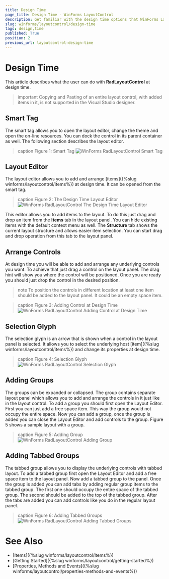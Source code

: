 ```yaml
---
title: Design Time
page_title: Design Time - WinForms LayoutControl
description: Get familiar with the design time options that WinForms LayoutControl offers.
slug: winforms/layoutcontrol/design-time
tags: design,time
published: True
position: 2
previous_url: layoutcontrol-design-time
---
```


# Design Time

This article describes what the user can do with __RadLayoutControl__ at design time.

>important Copying and Pasting of an entire layout control, with added items in it, is not supported in the Visual Studio designer.

## Smart Tag

The smart tag allows you to open the layout editor, change the theme and open the on-line resources. You can dock the control in its parent container as well. The following section describes the layout editor.
        
>caption Figure 1: Smart Tag
![WinForms RadLayoutControl Smart Tag](images/layoutcontrol-design-time001.png)

## Layout Editor

The layout editor allows you to add and arrange [items]({%slug winforms/layoutcontrol/items%}) at design time. It can be opened from the smart tag.
      
>caption Figure 2: The Design Time Layout Editor
![WinForms RadLayoutControl The Design Time Layout Editor](images/layoutcontrol-design-time002.png)

This editor allows you to add items to the layout. To do this just drag and drop an item from the __Items__ tab in the layout panel. You can hide existing items with the default context menu as well. The __Structure__ tab shows the current layout structure and allows easier item selection. You can start drag and drop operation from this tab to the layout panel.

## Arrange Controls 

At design time you will be able to add and arrange any underlying controls you want. To achieve that just drag a control on the layout panel. The drag hint will show you where the control will be positioned. Once you are ready you should just drop the control in the desired position.

>note To position the controls in different location at least one item should be added to the layout panel. It could be an empty space item.
>

>caption Figure 3: Adding Control at Design Time
![WinForms RadLayoutControl Adding Control at Design Time](images/layoutcontrol-design-time003.gif)

## Selection Glyph

The selection glyph is an arrow that is shown when a control in the layout panel is selected. It allows you to select the underlying host [item]({%slug winforms/layoutcontrol/items%}) and change its properties at design time.
        
>caption Figure 4: Selection Glyph
![WinForms RadLayoutControl Selection Glyph](images/layoutcontrol-design-time004.png)

## Adding Groups

The groups can be expanded or collapsed. The group contains separate layout panel which allows you to add and arrange the controls in it just like in the layout control. To add a group you should first open the Layout Editor. First you can just add a free space item. This way the group would not occupy the entire space. Now you can add a group, once the group is added you can close the Layout Editor and add controls to the group. Figure 5 shows a sample layout with a group. 
        
>caption Figure 5: Adding Group
![WinForms RadLayoutControl Adding Group](images/layoutcontrol-design-time005.png)

## Adding Tabbed Groups

The tabbed group allows you to display the underlying controls with tabbed layout. To add a tabbed group first open the Layout Editor and add a free space item to the layout panel. Now add a tabbed group to the panel. Once the group is added you can add tabs by adding regular group items to the tabbed group. The first one should occupy the entire space of the tabbed group. The second should be added to the top of the tabbed group. After the tabs are added you can add controls like you do in the regular layout panel.
        
>caption Figure 6: Adding Tabbed Groups
![WinForms RadLayoutControl Adding Tabbed Groups](images/layoutcontrol-design-time006.gif)

# See Also

 * [Items]({%slug winforms/layoutcontrol/items%})
 * [Getting Started]({%slug winforms/layoutcontrol/getting-started%})
 * [Properties, Methods and Events]({%slug winforms/layoutcontrol/properties-methods-and-events%})
